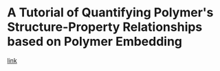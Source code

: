 # A Tutorial of Quantifying Polymer's Structure-Property Relationships based on Polymer Embedding

[link](https://ruiminma1996.github.io/polymer_embedding_tutorial/)
